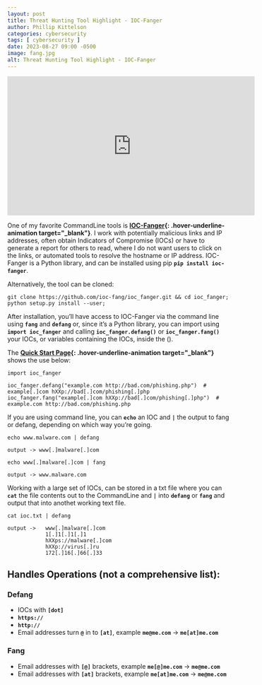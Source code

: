 ```yaml
---
layout: post
title: Threat Hunting Tool Highlight - IOC-Fanger
author: Phillip Kittelson
categories: cybersecurity
tags: [ cybersecurity ]
date: 2023-08-27 09:00 -0500
image: fang.jpg
alt: Threat Hunting Tool Highlight - IOC-Fanger
---
```

<iframe width="560" height="315" src="https://www.youtube.com/embed/mU47YHOj-kY?si=KglhFcFi05LKqqfe" title="YouTube video player" frameborder="0" allow="accelerometer; autoplay; clipboard-write; encrypted-media; gyroscope; picture-in-picture; web-share" allowfullscreen></iframe>

One of my favorite CommandLine tools is **[IOC-Fanger](https://github.com/ioc-fang/ioc-fanger){: .hover-underline-animation target="_blank"}**. I work with potentially malicious links and IP addresses, often obtain Indicators of Compromise (IOCs) or have to generate a report for others to read, where I do not want users to click on the links, or automated tools to resolve the hostname or IP address.
IOC-Fanger is a Python library, and can be installed using pip **`pip install ioc-fanger`**.

Alternatively, the tool can be cloned:
``` 
git clone https://github.com/ioc-fang/ioc_fanger.git && cd ioc_fanger;
python setup.py install --user;
```

After installation, you’ll have access to IOC-Fanger via the command line using **`fang`** and **`defang`** or, since it’s a Python library, you can import using **`import ioc_fanger`** and calling **`ioc_fanger.defang()`** or **`ioc_fanger.fang()`** your IOCs, or variables containing the IOCs, inside the ().

The **[Quick Start Page](https://ioc-fanger.hightower.space/quick-start/#installation){: .hover-underline-animation target="_blank"}** shows the use below:

```
import ioc_fanger

ioc_fanger.defang("example.com http://bad.com/phishing.php")  # example[.]com hXXp://bad[.]com/phishing[.]php
ioc_fanger.fang("example[.]com hXXp://bad[.]com/phishing[.]php")  # example.com http://bad.com/phishing.php
```
If you are using command line, you can **`echo`** an IOC and **`|`** the output to fang or defang, depending on which way you’re going.
```
echo www.malware.com | defang

output -> www[.]malware[.]com
```

```
echo www[.]malware[.]com | fang

output -> www.malware.com
```
Working with a large set of IOCs, can be stored in a txt file where you can **`cat`** the file contents out to the CommandLine and **`|`** into **`defang`** or **`fang`** and output that into anothet working text file.

```
cat ioc.txt | defang

output ->   www[.]malware[.]com
            1[.]1[.]1[.]1
            hXXps://malware[.]com
            hXXp://virus[.]ru
            172[.]16[.]66[.]33
```

## Handles Operations (not a comprehensive list):

### Defang
- IOCs with **`[dot]`**
- **`https://`**
- **`http://`**
- Email addresses turn **`@`** in to **`[at]`**, example **`me@me.com`** -> **`me[at]me.com`**

### Fang
- Email addresses with **`[@]`** brackets, example **`me[@]me.com`** -> **`me@me.com`**
- Email addresses with **`[at]`** brackets, example **`me[at]me.com`** -> **`me@me.com`**
